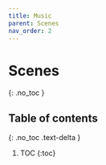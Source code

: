 ```yaml
---
title: Music
parent: Scenes
nav_order: 2
---
```


# Scenes
{: .no_toc }

## Table of contents
{: .no_toc .text-delta }

1. TOC
{:toc}
